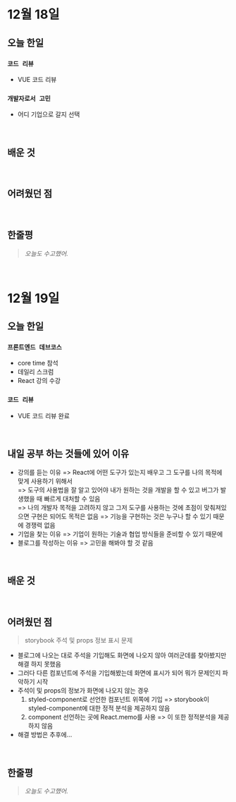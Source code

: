 # 12월 18일

## 오늘 한일

### `코드 리뷰`

- VUE 코드 리뷰

### `개발자로서 고민`

- 어디 기업으로 갈지 선택

<br>

## 배운 것

<br>

## 어려웠던 점

<br>

## 한줄평

> _오늘도 수고했어._

<br>

# 12월 19일

## 오늘 한일

### `프론트엔드 데브코스`

- core time 참석
- 데일리 스크럼
- React 강의 수강

### `코드 리뷰`

- VUE 코드 리뷰 완료

<br>

## 내일 공부 하는 것들에 있어 이유

- 강의를 듣는 이유 => React에 어떤 도구가 있는지 배우고 그 도구를 나의 목적에 맞게 사용하기 위해서
  <br>
  => 도구의 사용법을 잘 알고 있어야 내가 원하는 것을 개발을 할 수 있고 버그가 발생했을 때 빠르게 대처할 수 있음
  <br>
  => 나의 개발자 목적을 고려하지 않고 그저 도구를 사용하는 것에 초점이 맞춰져있으면 구현은 되어도 목적은 없음 => 기능을 구현하는 것은 누구나 할 수 있기 때문에 경쟁력 없음
- 기업을 찾는 이유 => 기업이 원하는 기술과 협업 방식들을 준비할 수 있기 때문에
- 블로그를 작성하는 이유 => 고민을 해봐야 할 것 같음

<br>

## 배운 것

<br>

## 어려웠던 점

> storybook 주석 및 props 정보 표시 문제

- 블로그에 나오는 대로 주석을 기입해도 화면에 나오지 않아 여러군데를 찾아봤지만 해결 하지 못했음
- 그러다 다른 컴포넌트에 주석을 기입해봤는데 화면에 표시가 되어 뭐가 문제인지 파악하기 시작
- 주석이 및 props의 정보가 화면에 나오지 않는 경우
  1. styled-component로 선언한 컴포넌트 위쪽에 기입 => storybook이 styled-component에 대한 정적 분석을 제공하지 않음
  2. component 선언하는 곳에 React.memo를 사용 => 이 또한 정적분석을 제공하지 않음
- 해결 방법은 추후에...

<br>

## 한줄평

> _오늘도 수고했어._

<br>
